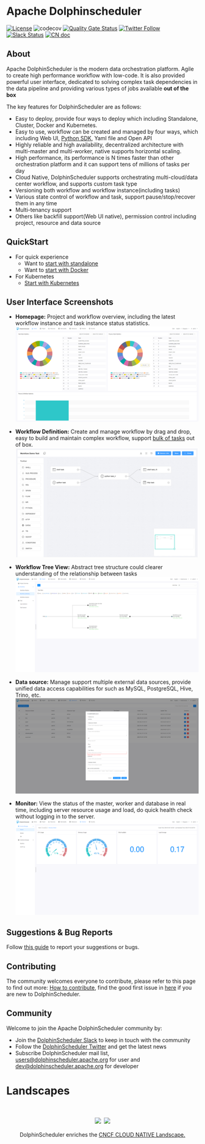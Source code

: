 # Apache Dolphinscheduler

[![License](https://img.shields.io/badge/license-Apache%202-4EB1BA.svg)](https://www.apache.org/licenses/LICENSE-2.0.html)
![codecov](https://codecov.io/gh/apache/dolphinscheduler/branch/dev/graph/badge.svg)
[![Quality Gate Status](https://sonarcloud.io/api/project_badges/measure?project=apache-dolphinscheduler&metric=alert_status)](https://sonarcloud.io/dashboard?id=apache-dolphinscheduler)
[![Twitter Follow](https://img.shields.io/twitter/follow/dolphinschedule.svg?style=social&label=Follow)](https://twitter.com/dolphinschedule)
[![Slack Status](https://img.shields.io/badge/slack-join_chat-white.svg?logo=slack&style=social)](https://s.apache.org/dolphinscheduler-slack)
[![CN doc](https://img.shields.io/badge/文档-中文版-blue.svg)](README_zh_CN.md)

## About

Apache DolphinScheduler is the modern data orchestration platform. Agile to create high performance workflow with low-code. It is also provided powerful user interface,
dedicated to solving complex task dependencies in the data pipeline and providing various types of jobs available **out of the box**

The key features for DolphinScheduler are as follows:

- Easy to deploy, provide four ways to deploy which including Standalone, Cluster, Docker and Kubernetes.
- Easy to use, workflow can be created and managed by four ways, which including Web UI, [Python SDK](https://dolphinscheduler.apache.org/python/main/index.html), Yaml file and Open API
- Highly reliable and high availability, decentralized architecture with multi-master and multi-worker, native supports horizontal scaling.
- High performance, its performance is N times faster than other orchestration platform and it can support tens of millions of tasks per day
- Cloud Native, DolphinScheduler supports orchestrating multi-cloud/data center workflow, and supports custom task type
- Versioning both workflow and workflow instance(including tasks)
- Various state control of workflow and task, support pause/stop/recover them in any time
- Multi-tenancy support
- Others like backfill support(Web UI native), permission control including project, resource and data source

## QuickStart

- For quick experience
  - Want to [start with standalone](https://dolphinscheduler.apache.org/en-us/docs/3.1.5/guide/installation/standalone)
  - Want to [start with Docker](https://dolphinscheduler.apache.org/en-us/docs/3.1.5/guide/start/docker)
- For Kubernetes
  - [Start with Kubernetes](https://dolphinscheduler.apache.org/en-us/docs/3.1.5/guide/installation/kubernetes)

## User Interface Screenshots

* **Homepage:** Project and workflow overview, including the latest workflow instance and task instance status statistics.
![home](images/home.png)

* **Workflow Definition:** Create and manage workflow by drag and drop, easy to build and maintain complex workflow, support [bulk of tasks](https://dolphinscheduler.apache.org/en-us/docs/3.1.5/introduction-to-functions_menu/task_menu) out of box.
![workflow-definition](images/workflow-definition.png)

* **Workflow Tree View:** Abstract tree structure could clearer understanding of the relationship between tasks
![workflow-tree](images/workflow-tree.png)

* **Data source:** Manage support multiple external data sources, provide unified data access capabilities for such as MySQL, PostgreSQL, Hive, Trino, etc.
![data-source](images/data-source.png)

* **Monitor:** View the status of the master, worker and database in real time, including server resource usage and load, do quick health check without logging in to the server.
![monitor](images/monitor.png)

## Suggestions & Bug Reports

Follow [this guide](https://github.com/apache/dolphinscheduler/issues/new/choose) to report your suggestions or bugs.

## Contributing

The community welcomes everyone to contribute, please refer to this page to find out more: [How to contribute](docs/docs/en/contribute/join/contribute.md),
find the good first issue in [here](https://github.com/apache/dolphinscheduler/contribute) if you are new to DolphinScheduler.

## Community

Welcome to join the Apache DolphinScheduler community by:

- Join the [DolphinScheduler Slack](https://s.apache.org/dolphinscheduler-slack) to keep in touch with the community
- Follow the [DolphinScheduler Twitter](https://twitter.com/dolphinschedule) and get the latest news
- Subscribe DolphinScheduler mail list, users@dolphinscheduler.apache.org for user and dev@dolphinscheduler.apache.org for developer

# Landscapes

<p align="center">
<br/><br/>
<img src="https://landscape.cncf.io/images/left-logo.svg" width="150"/>&nbsp;&nbsp;<img src="https://landscape.cncf.io/images/right-logo.svg" width="200"/>
<br/><br/>
DolphinScheduler enriches the <a href="https://landscape.cncf.io/?landscape=observability-and-analysis&license=apache-license-2-0">CNCF CLOUD NATIVE Landscape.</a >

</p >
